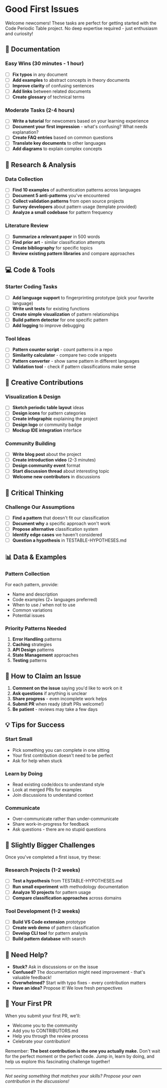# Good First Issues

Welcome newcomers! These tasks are perfect for getting started with the Code Periodic Table project. No deep expertise required - just enthusiasm and curiosity!

## 📝 Documentation

### Easy Wins (30 minutes - 1 hour)
- [ ] **Fix typos** in any document
- [ ] **Add examples** to abstract concepts in theory documents
- [ ] **Improve clarity** of confusing sentences
- [ ] **Add links** between related documents
- [ ] **Create glossary** of technical terms

### Moderate Tasks (2-4 hours)
- [ ] **Write a tutorial** for newcomers based on your learning experience
- [ ] **Document your first impression** - what's confusing? What needs explanation?
- [ ] **Create FAQ entries** based on common questions
- [ ] **Translate key documents** to other languages
- [ ] **Add diagrams** to explain complex concepts

## 🧪 Research & Analysis

### Data Collection
- [ ] **Find 10 examples** of authentication patterns across languages
- [ ] **Document 5 anti-patterns** you've encountered
- [ ] **Collect validation patterns** from open source projects
- [ ] **Survey developers** about pattern usage (template provided)
- [ ] **Analyze a small codebase** for pattern frequency

### Literature Review
- [ ] **Summarize a relevant paper** in 500 words
- [ ] **Find prior art** - similar classification attempts
- [ ] **Create bibliography** for specific topics
- [ ] **Review existing pattern libraries** and compare approaches

## 💻 Code & Tools

### Starter Coding Tasks
- [ ] **Add language support** to fingerprinting prototype (pick your favorite language)
- [ ] **Write unit tests** for existing functions
- [ ] **Create simple visualization** of pattern relationships
- [ ] **Build pattern detector** for one specific pattern
- [ ] **Add logging** to improve debugging

### Tool Ideas
- [ ] **Pattern counter script** - count patterns in a repo
- [ ] **Similarity calculator** - compare two code snippets
- [ ] **Pattern converter** - show same pattern in different languages
- [ ] **Validation tool** - check if pattern classifications make sense

## 🎨 Creative Contributions

### Visualization & Design
- [ ] **Sketch periodic table layout** ideas
- [ ] **Design icons** for pattern categories
- [ ] **Create infographic** explaining the project
- [ ] **Design logo** or community badge
- [ ] **Mockup IDE integration** interface

### Community Building
- [ ] **Write blog post** about the project
- [ ] **Create introduction video** (2-3 minutes)
- [ ] **Design community event** format
- [ ] **Start discussion thread** about interesting topic
- [ ] **Welcome new contributors** in discussions

## 🤔 Critical Thinking

### Challenge Our Assumptions
- [ ] **Find a pattern** that doesn't fit our classification
- [ ] **Document why** a specific approach won't work
- [ ] **Propose alternative** classification system
- [ ] **Identify edge cases** we haven't considered
- [ ] **Question a hypothesis** in TESTABLE-HYPOTHESES.md

## 📊 Data & Examples

### Pattern Collection
For each pattern, provide:
- Name and description
- Code examples (2+ languages preferred)
- When to use / when not to use
- Common variations
- Potential issues

### Priority Patterns Needed
1. **Error Handling** patterns
2. **Caching** strategies
3. **API Design** patterns
4. **State Management** approaches
5. **Testing** patterns

## 🚀 How to Claim an Issue

1. **Comment on the issue** saying you'd like to work on it
2. **Ask questions** if anything is unclear
3. **Share progress** - even incomplete work helps
4. **Submit PR** when ready (draft PRs welcome!)
5. **Be patient** - reviews may take a few days

## 💡 Tips for Success

### Start Small
- Pick something you can complete in one sitting
- Your first contribution doesn't need to be perfect
- Ask for help when stuck

### Learn by Doing
- Read existing code/docs to understand style
- Look at merged PRs for examples
- Join discussions to understand context

### Communicate
- Over-communicate rather than under-communicate
- Share work-in-progress for feedback
- Ask questions - there are no stupid questions

## 🎯 Slightly Bigger Challenges

Once you've completed a first issue, try these:

### Research Projects (1-2 weeks)
- [ ] **Test a hypothesis** from TESTABLE-HYPOTHESES.md
- [ ] **Run small experiment** with methodology documentation
- [ ] **Analyze 10 projects** for pattern usage
- [ ] **Compare classification approaches** across domains

### Tool Development (1-2 weeks)
- [ ] **Build VS Code extension** prototype
- [ ] **Create web demo** of pattern classification
- [ ] **Develop CLI tool** for pattern analysis
- [ ] **Build pattern database** with search

## 🙋 Need Help?

- **Stuck?** Ask in discussions or on the issue
- **Confused?** The documentation might need improvement - that's valuable feedback!
- **Overwhelmed?** Start with typo fixes - every contribution matters
- **Have an idea?** Propose it! We love fresh perspectives

## 🎉 Your First PR

When you submit your first PR, we'll:
- Welcome you to the community
- Add you to CONTRIBUTORS.md
- Help you through the review process
- Celebrate your contribution!

Remember: **The best contribution is the one you actually make.** Don't wait for the perfect moment or the perfect code. Jump in, learn by doing, and help us explore this fascinating challenge together!

---

*Not seeing something that matches your skills? Propose your own contribution in the discussions!*